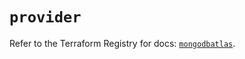 # `provider`

Refer to the Terraform Registry for docs: [`mongodbatlas`](https://registry.terraform.io/providers/mongodb/mongodbatlas/1.17.3/docs).
